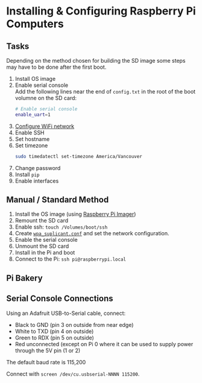 # Installing & Configuring Raspberry Pi Computers

## Tasks

Depending on the method chosen for building the SD image some steps may have to be done after the first boot.

1. Install OS image
1. Enable serial console  
   Add the following lines near the end of `config.txt` in the root of the boot volumne on the SD card:
   ```bash
   # Enable serial console
   enable_uart=1
   ```
1. [Configure WiFi network](networking.md)
1. Enable SSH
1. Set hostname
1. Set timezone
   ```bash
   sudo timedatectl set-timezone America/Vancouver
   ```
1. Change password
1. Install `pip`
1. Enable interfaces

## Manual / Standard Method

1. Install the OS image (using [Raspberry Pi Imager](https://www.raspberrypi.org/downloads/))
1. Remount the SD card
1. Enable ssh: `touch /Volumes/boot/ssh`
1. Create [`wpa_suplicant.conf`](networking.md) and set the network configuration.
1. Enable the serial console
1. Unmount the SD card
1. Install in the Pi and boot
1. Connect to the Pi: `ssh pi@raspberrypi.local`

## Pi Bakery

## Serial Console Connections

Using an Adafruit USB-to-Serial cable, connect:
* Black to GND (pin 3 on outside from near edge)
* White to TXD (pin 4 on outside)
* Green to RDX (pin 5 on outside)
* Red unconnected (except on Pi 0 where it can be used to supply power through the 5V pin (1 or 2)

The default baud rate is 115,200

Connect with `screen /dev/cu.usbserial-NNNN 115200`.
